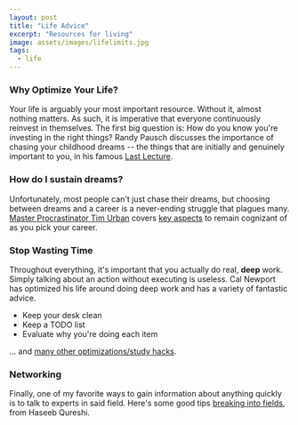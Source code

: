 ```yaml
---
layout: post
title: "Life Advice"
excerpt: "Resources for living"
image: assets/images/lifelimits.jpg
tags: 
  - life
---
```


### Why Optimize Your Life?
Your life is arguably your most important resource. Without it, almost nothing matters. As such, it is imperative
that everyone continuously reinvest in themselves. The first big question is: How do you know you're investing
in the right things? Randy Pausch discusses the importance of chasing your childhood dreams -- the things that are
initially and genuinely important to you, in his famous [Last Lecture](https://www.youtube.com/watch?v=ji5_MqicxSo&vl=en).

### How do I sustain dreams?
Unfortunately, most people can't just chase their dreams, but choosing between dreams and a career is a never-ending
struggle that plagues many. [Master Procrastinator Tim Urban](https://www.ted.com/speakers/tim_urban) covers
[key aspects](https://waitbutwhy.com/2018/04/picking-career.html) to remain cognizant of as you pick your career.

### Stop Wasting Time
Throughout everything, it's important that you actually do real, **deep** work. Simply talking about an action
without executing is useless. Cal Newport has optimized his life around doing deep work and has a variety of 
fantastic advice. 
* Keep your desk clean
* Keep a TODO list
* Evaluate why you're doing each item

... and [many other optimizations/study hacks](http://calnewport.com/blog/about/).

### Networking
Finally, one of my favorite ways to gain information about anything quickly is to talk to experts in said field.
Here's some good tips [breaking into fields](https://haseebq.com/how-to-break-into-tech-job-hunting-and-interviews/), from Haseeb Qureshi.
